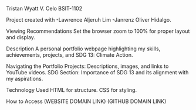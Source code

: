 Tristan Wyatt V. Celo
BSIT-1102

Project created with 
-Lawrence Aljeruh Lim
-Janrenz Oliver Hidalgo.

Viewing Recommendations
Set the browser zoom to 100% for proper layout and display.

Description
A personal portfolio webpage highlighting my skills, achievements, projects,  and SDG 13: Climate Action.

Navigating the Portfolio
Projects: Descriptions, images, and links to YouTube videos.
SDG Section: Importance of SDG 13 and its alignment with my aspirations.

Technology Used
HTML for structure.
CSS for styling.

How to Access
(WEBSITE DOMAIN LINK)
(GITHUB DOMAIN LINK)